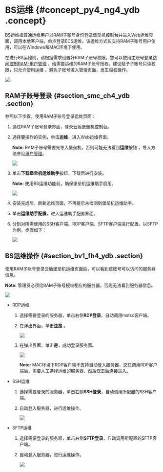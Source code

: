# BS运维 {#concept_py4_ng4_ydb .concept}

BS运维指普通运维用户以RAM子账号身份登录堡垒机控制台并进入Web运维界面，调用本地客户端，单点登录ECS运维。该运维方式仅支持RAM子账号用户使用，可以在Windows和MAC环境下使用。

在进行BS运维前，请根据需求设置好RAM子账号权限。您可以使用主账号登录[访问控制RAM-用户管理](https://ram.console.aliyun.com/#/user/list) ，给需要运维的RAM子账号授权。建议赋予子账号只读权限，只允许使用运维 ，避免子账号进入管理页面，发生越权操作。

![](http://static-aliyun-doc.oss-cn-hangzhou.aliyuncs.com/assets/img/12749/4094_zh-CN.png)

## RAM子账号登录 {#section_smc_ch4_ydb .section}

参照以下步骤，使用RAM子账号登录运维页面：

1.  通过RAM子账号登录界面，登录云盾堡垒机控制台。
2.  选择要操作的实例，单击**运维**，进入Web运维界面。

    **Note:** RAM子账号需要先导入堡垒机，否则可能无法看到**运维**按钮 ，导入方法参见[用户管理](cn.zh-CN/用户指南/管理员手册/用户管理.md#)。

    ![](http://static-aliyun-doc.oss-cn-hangzhou.aliyuncs.com/assets/img/12749/4096_zh-CN.png)

3.  单击**下载堡垒机运维助手**按钮，下载后进行安装。

    **Note:** 使用BS运维功能前，确保堡垒机运维助手启用。

    ![](http://static-aliyun-doc.oss-cn-hangzhou.aliyuncs.com/assets/img/12749/4097_zh-CN.png)

4.  安装完成后，刷新运维页面，不再提示未检测到堡垒机运维助手。
5.  单击**运维助手配置**，进入运维助手配置界面。
6.  分别对所需使用的SSH客户端、RDP客户端、SFTP客户端进行配置。以SFTP为例，步骤如下：

    ![](http://static-aliyun-doc.oss-cn-hangzhou.aliyuncs.com/assets/img/12749/4098_zh-CN.png)


## BS运维操作 {#section_bv1_fh4_ydb .section}

使用RAM子账号登录云盾堡垒机运维页面后，可以看到该账号可以访问的服务器信息。

**Note:** 管理员必须给RAM子账号授权相应的服务器，否则无法看到服务器信息。

![](http://static-aliyun-doc.oss-cn-hangzhou.aliyuncs.com/assets/img/12749/4099_zh-CN.png)

-   RDP运维
    1.  选择需要登录的服务器，单击右侧**RDP登录**，自动调用mstsc客户端。
    2.  在弹出界面，单击**连接** 。

        ![](http://static-aliyun-doc.oss-cn-hangzhou.aliyuncs.com/assets/img/12749/4100_zh-CN.png)

    3.  在弹出界面，单击**是**，成功登录服务器。

        ![](http://static-aliyun-doc.oss-cn-hangzhou.aliyuncs.com/assets/img/12749/4101_zh-CN.png)

        **Note:** MAC环境下RDP客户端不支持自动登入服务器，您在调用RDP客户端后，需要人工选择运维的服务器，然后双击后连接进入。

-   SSH运维
    1.  选择需要登录的服务器，单击右侧**SSH登录**，自动调用所配置的SSH客户端。
    2.  自动登入服务器，进行运维操作。

        ![](http://static-aliyun-doc.oss-cn-hangzhou.aliyuncs.com/assets/img/12749/4102_zh-CN.png)

-   SFTP运维
    1.  选择需要登录的服务器，单击右侧**SFTP登录**，自动调用所配置的SFTP客户端。
    2.  自动登入服务器，进行运维操作。

        ![](http://static-aliyun-doc.oss-cn-hangzhou.aliyuncs.com/assets/img/12749/4103_zh-CN.png)


